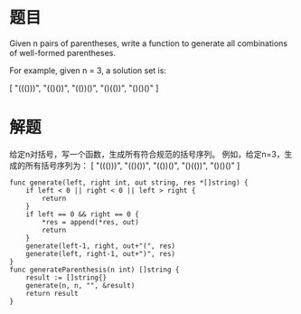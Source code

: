 # 题目
Given n pairs of parentheses, write a function to generate all combinations of well-formed parentheses.

For example, given n = 3, a solution set is:

[
  "((()))",
  "(()())",
  "(())()",
  "()(())",
  "()()()"
]

# 解题
给定n对括号，写一个函数，生成所有符合规范的括号序列。
例如，给定n=3，生成的所有括号序列为：
[
  "((()))",
  "(()())",
  "(())()",
  "()(())",
  "()()()"
]


```golang
func generate(left, right int, out string, res *[]string) {
    if left < 0 || right < 0 || left > right {
        return
    }
    if left == 0 && right == 0 {
        *res = append(*res, out)
        return
    }
    generate(left-1, right, out+"(", res)
    generate(left, right-1, out+")", res)
}
func generateParenthesis(n int) []string {
    result := []string{}
    generate(n, n, "", &result)
    return result
}
```
